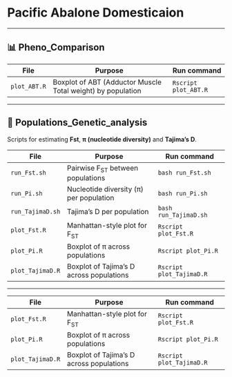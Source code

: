 # Pacific Abalone Domesticaion

---

## 📊 Pheno_Comparison
| File | Purpose | Run command |
|------|---------|-------------|
| `plot_ABT.R` | Boxplot of ABT (Adductor Muscle Total weight) by population | `Rscript plot_ABT.R` |

---

## 🧬 Populations_Genetic_analysis
Scripts for estimating **Fst**, **π (nucleotide diversity)** and **Tajima’s D**.

| File | Purpose | Run command |
|------|---------|-------------|
| `run_Fst.sh`       | Pairwise F<sub>ST</sub> between populations | `bash run_Fst.sh` |
| `run_Pi.sh`        | Nucleotide diversity (π) per population     | `bash run_Pi.sh` |
| `run_TajimaD.sh`   | Tajima’s D per population                   | `bash run_TajimaD.sh` |
| `plot_Fst.R`       | Manhattan-style plot for F<sub>ST</sub>     | `Rscript plot_Fst.R` |
| `plot_Pi.R`        | Boxplot of π across populations             | `Rscript plot_Pi.R` |
| `plot_TajimaD.R`   | Boxplot of Tajima’s D across populations    | `Rscript plot_TajimaD.R` |

---

| File | Purpose | Run command |
|------|---------|-------------|
| `plot_Fst.R`       | Manhattan-style plot for F<sub>ST</sub>     | `Rscript plot_Fst.R` |
| `plot_Pi.R`        | Boxplot of π across populations             | `Rscript plot_Pi.R` |
| `plot_TajimaD.R`   | Boxplot of Tajima’s D across populations    | `Rscript plot_TajimaD.R` |
